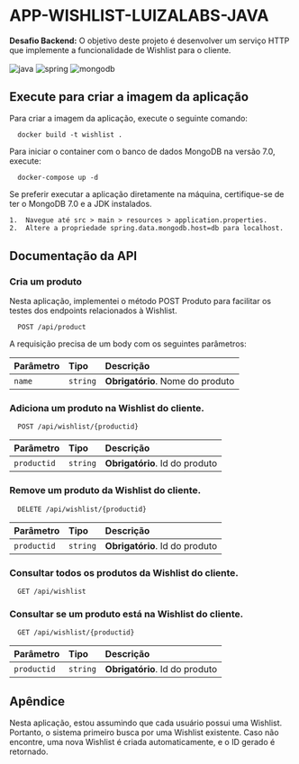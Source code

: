 # APP-WISHLIST-LUIZALABS-JAVA

**Desafio Backend:** O objetivo deste projeto é desenvolver um serviço HTTP que implemente a funcionalidade de Wishlist para o cliente.

<div style="display: inline_block">

  <img align="center" alt="java" src="https://img.shields.io/badge/Java-ED8B00?style=for-the-badge&logo=java&logoColor=white" />
  <img align="center" alt="spring" src="https://img.shields.io/badge/Spring-6DB33F?style=for-the-badge&logo=spring&logoColor=white" />
  <img align="center" alt="mongodb" src="https://img.shields.io/badge/MongoDB-47A248?style=for-the-badge&logo=mongodb&logoColor=white" />

</div>

## Execute para criar a imagem da aplicação

Para criar a imagem da aplicação, execute o seguinte comando:

```
  docker build -t wishlist .
```

Para iniciar o container com o banco de dados MongoDB na versão 7.0, execute:

```
  docker-compose up -d
```
Se preferir executar a aplicação diretamente na máquina, certifique-se de ter o MongoDB 7.0 e a JDK instalados.

	1.	Navegue até src > main > resources > application.properties.
	2.	Altere a propriedade spring.data.mongodb.host=db para localhost.

## Documentação da API

### Cria um produto

Nesta aplicação, implementei o método POST Produto para facilitar os testes dos endpoints relacionados à Wishlist.

```
  POST /api/product
```
A requisição precisa de um body com os seguintes parâmetros:

| Parâmetro   | Tipo       | Descrição                           |
| :---------- | :--------- | :---------------------------------- |
| `name` | `string` | **Obrigatório**. Nome do produto |

### Adiciona um produto na Wishlist do cliente.

```
  POST /api/wishlist/{productid}
```

| Parâmetro   | Tipo       | Descrição                           |
| :---------- | :--------- | :---------------------------------- |
| `productid` | `string` | **Obrigatório**. Id do produto |

### Remove um produto da Wishlist do cliente.

```
  DELETE /api/wishlist/{productid}
```

| Parâmetro   | Tipo       | Descrição                           |
| :---------- | :--------- | :---------------------------------- |
| `productid` | `string` | **Obrigatório**. Id do produto |

### Consultar todos os produtos da Wishlist do cliente.

```
  GET /api/wishlist
```

### Consultar se um produto está na Wishlist do cliente.

```
  GET /api/wishlist/{productid}
```

| Parâmetro   | Tipo       | Descrição                           |
| :---------- | :--------- | :---------------------------------- |
| `productid` | `string` | **Obrigatório**. Id do produto |

## Apêndice

Nesta aplicação, estou assumindo que cada usuário possui uma Wishlist. Portanto, o sistema primeiro busca por uma Wishlist existente. Caso não encontre, uma nova Wishlist é criada automaticamente, e o ID gerado é retornado.
